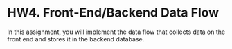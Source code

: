 # HW4. Front-End/Backend Data Flow
In this assignment, you will implement the data flow that collects data on the front end and stores it in the backend database.
